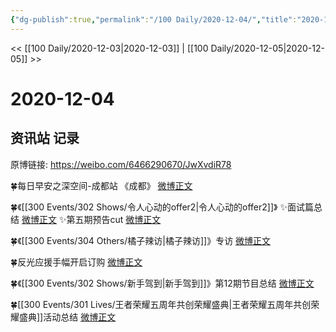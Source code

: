 ```yaml
---
{"dg-publish":true,"permalink":"/100 Daily/2020-12-04/","title":"2020-12-04","created":"2023-04-08T17:25:44.150+08:00","updated":"2023-04-08T17:26:22.623+08:00"}
---
```



<< [[100 Daily/2020-12-03\|2020-12-03]] | [[100 Daily/2020-12-05\|2020-12-05]] >>

# 2020-12-04

## 资讯站 记录

原博链接: https://weibo.com/6466290670/JwXvdiR78

🍀每日早安之深空间-成都站
《成都》 [微博正文](https://m.weibo.cn/6466290670/4578330500144499)

🍀《[[300 Events/302 Shows/令人心动的offer2\|令人心动的offer2]]》
✨面试篇总结 [微博正文](https://m.weibo.cn/6466290670/4578360137876015)
✨第五期预告cut [微博正文](https://m.weibo.cn/6466290670/4578558109032408)

🍀《[[300 Events/304 Others/橘子辣访\|橘子辣访]]》专访 [微博正文](https://m.weibo.cn/6466290670/4578483705483076)

🍀反光应援手幅开启订购 [微博正文](https://m.weibo.cn/6466290670/4578393289654563)

🍀《[[300 Events/302 Shows/新手驾到\|新手驾到]]》第12期节目总结 [微博正文](https://m.weibo.cn/6466290670/4578384565250751)

🍀[[300 Events/301 Lives/王者荣耀五周年共创荣耀盛典\|王者荣耀五周年共创荣耀盛典]]活动总结 [微博正文](https://m.weibo.cn/6466290670/4578351828444162)
